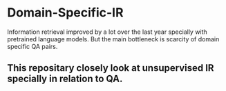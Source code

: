 # Domain-Specific-IR
Information retrieval improved by a lot over the last year specially with pretrained language models.  But the main bottleneck is scarcity of domain specific QA pairs.

## This repositary closely look at unsupervised IR specially in relation to QA.
